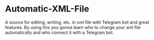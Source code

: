 # Automatic-XML-File
A source for editing, writing, etc. in xml file with Telegram bot and great features.
By using this you gonna learn who to change your xml file automatically and who connect it with a Telegram bot.
